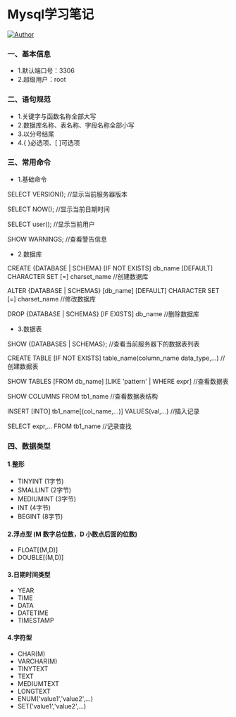 # Mysql学习笔记
[![Author](https://img.shields.io/badge/author-chaohu-lightgrey.svg)](https://github.com/chaohu)

### 一、基本信息
* 1.默认端口号：3306
* 2.超级用户：root

### 二、语句规范
* 1.关键字与函数名称全部大写
* 2.数据库名称、表名称、字段名称全部小写
* 3.以分号结尾
* 4.{ }必选项、[ ]可选项

### 三、常用命令

* 1.基础命令

SELECT VERSION();	//显示当前服务器版本

SELECT NOW();		//显示当前日期时间

SELECT user();		//显示当前用户

SHOW WARNINGS;		//查看警告信息

* 2.数据库

CREATE {DATABASE | SCHEMA} [IF NOT EXISTS] db_name [DEFAULT] CHARACTER SET [=] charset_name			//创建数据库

ALTER {DATABASE | SCHEMAS} [db_name] [DEFAULT] CHARACTER SET [=] charset_name						//修改数据库

DROP {DATABASE | SCHEMAS} [IF EXISTS] db_name	//删除数据库

* 3.数据表

SHOW {DATABASES | SCHEMAS};		//查看当前服务器下的数据表列表

CREATE TABLE [IF NOT EXISTS] table_name(column_name data_type,...)	//创建数据表

SHOW TABLES [FROM db_name] [LIKE 'pattern' | WHERE expr]	//查看数据表

SHOW COLUMNS FROM tb1_name		//查看数据表结构

INSERT [INTO] tb1_name[(col_name,...)] VALUES(val,...)		//插入记录

SELECT expr,... FROM tb1_name	//记录查找

### 四、数据类型

#### 1.整形
* TINYINT	(1字节)
* SMALLINT	(2字节)
* MEDIUMINT	(3字节)
* INT		(4字节)
* BEGINT	(8字节)

#### 2.浮点型	(M 数字总位数，D 小数点后面的位数)
* FLOAT[(M,D)]
* DOUBLE[(M,D)]

#### 3.日期时间类型
* YEAR
* TIME
* DATA
* DATETIME
* TIMESTAMP

#### 4.字符型
* CHAR(M)
* VARCHAR(M)
* TINYTEXT
* TEXT
* MEDIUMTEXT
* LONGTEXT
* ENUM('value1','value2',...)
* SET('value1','value2',...)
